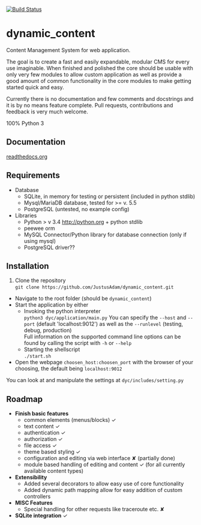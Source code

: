 [![Build Status](https://travis-ci.org/JustusAdam/dynamic_content.svg?branch=master)](https://travis-ci.org/JustusAdam/dynamic_content)

# dynamic_content

Content Management System for web application.

The goal is to create a fast and easily expandable, modular CMS for every use imaginable. When finished and polished the core should be usable with only very few modules to allow custom application as well as provide a good amount of common functionality in the core modules to make getting started quick and easy.

Currently there is no documentation and few comments and docstrings and it is by no means feature complete. Pull requests, contributions and feedback is very much welcome.

100% Python 3

## Documentation

[readthedocs.org](https://dynamic-content.readthedocs.org)


## Requirements

* Database
  * SQLite, in memory for testing or persistent (included in python stdlib)
  * Mysql/MariaDB database, tested for >= v. 5.5
  * PostgreSQL (untested, no example config)
* Libraries
  * Python > v 3.4 http://python.org + python stdlib
  * peewee orm
  * MySQL Connector/Python library for database connection (only if using mysql)
  * PostgreSQL driver??

## Installation

1. Clone the repository  
`git clone https://github.com/JustusAdam/dynamic_content.git`  
* Navigate to the root folder (should be `dynamic_content`)
* Start the application by either
  * Invoking the python interpreter  
  `python3 dyc/application/main.py`
  You can specify the `--host` and `--port` (default 'localhost:9012') as well as the `--runlevel` (testing, debug, production)  
  Full information on the supported command line options can be found by calling the script with `-h` or `--help`
  * Starting the shellscript  
  `./start.sh`
* Open the webpage `choosen_host:choosen_port` with the browser of your choosing, the default being `localhost:9012`

You can look at and manipulate the settings at `dyc/includes/setting.py`


## Roadmap


* **Finish basic features**
    * common elements (menus/blocks) &#x2713;
    * text content &#x2713;
    * authentication &#x2713;
    * authorization &#x2713;
    * file access &#x2713;
    * theme based styling &#x2713;
    * configuration and editing via web interface &#x2718; (partially done)
    * module based handling of editing and content &#x2713; (for all currently available content types)
* **Extensibility**
    * Added several decorators to allow easy use of core functionality
    * Added dynamic path mapping allow for easy addition of custom controllers
* **MISC Features**
    * Special handling for other requests like traceroute etc. &#x2718;
* **SQLite integration** &#x2713;
